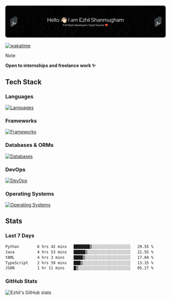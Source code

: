 ![Header](./.github/workflows/header.png)

[![wakatime](https://wakatime.com/badge/user/e780b5d2-6a76-4fde-a594-4ff159327ad3.svg)](https://wakatime.com/@e780b5d2-6a76-4fde-a594-4ff159327ad3)

> [!NOTE]  
> **Open to internships and freelance work ✨**

## Tech Stack

### Languages

[![Languages](https://skillicons.dev/icons?i=python,java,kotlin,javascript,typescript,php&theme=dark)](https://skillicons.dev)

### Frameworks

[![Frameworks](https://skillicons.dev/icons?i=react,next,tailwind,express,flask,jquery,bootstrap&theme=dark)](https://skillicons.dev)

### Databases & ORMs

[![Databases](https://skillicons.dev/icons?i=mysql,postgres,mongodb,prisma&theme=dark)](https://skillicons.dev)

### DevOps

[![DevOps](https://skillicons.dev/icons?i=aws,azure,gcp,cloudflare,vercel,docker,git,github,githubactions,nginx&theme=dark)](https://skillicons.dev)

### Operating Systems

[![Operating Systems](https://skillicons.dev/icons?i=windows,ubuntu&theme=dark)](https://skillicons.dev)

## Stats

### Last 7 Days

<!--START_SECTION:waka-->

```txt
Python        6 hrs 42 mins   ███████▒░░░░░░░░░░░░░░░░░   29.55 %
Java          4 hrs 53 mins   █████▒░░░░░░░░░░░░░░░░░░░   21.55 %
YAML          4 hrs 3 mins    ████▒░░░░░░░░░░░░░░░░░░░░   17.84 %
TypeScript    2 hrs 59 mins   ███▒░░░░░░░░░░░░░░░░░░░░░   13.15 %
JSON          1 hr 11 mins    █▒░░░░░░░░░░░░░░░░░░░░░░░   05.27 %
```

<!--END_SECTION:waka-->

### GitHub Stats

![Ezhil's GitHub stats](https://github-readme-stats.vercel.app/api?username=ezhil56x&theme=dark&show_icons=true)
